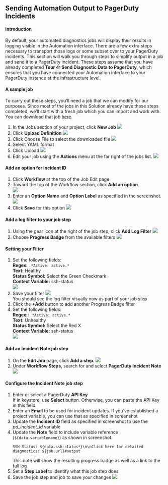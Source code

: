 ## Sending Automation Output to PagerDuty Incidents

#### Introduction
By default, your automated diagnostics jobs will display their results in logging visible in the Automation interface.  There are a few extra steps necessary to transport those logs or some subset over to your PagerDuty incidents.  This section will walk you through steps to simplify output in a job and send it to a PagerDuty incident.  These steps assume that you have already completed **Tour 4: Send Diagnostic Data to PagerDuty**, which ensures that you have connected your Automation interface to your PagerDuty instance at the infrastructure level.

#### A sample job
To carry out these steps, you’ll need a job that we can modify for our purposes.  Since most of the jobs in this Solution already have these steps completed, we’ll start with a fresh job which you can import and work with.  You can download that job [here](http://@assets/text/ssh_status.yaml).

1. In the Jobs section of your project, click **New Job**
![](~@assets/img/sending1.png)
2. Click **Upload Definition**
![](~@assets/img/sending2.png)
3. Click Choose File to select the downloaded file
![](~@assets/img/sending3.png)
4. Select YAML format
5. Click Upload
![](~@assets/img/sending4.png)
6. Edit your job using the **Actions** menu at the far right of the jobs list.
![](~@assets/img/sending16.png)

#### Add an option for Incident ID
1. Click **Workflow** at the top of the Job Edit page
2. Toward the top of the Workflow section, click **Add an option**.<br>
![](~@assets/img/sending5.png)
3. Enter an **Option Name** and **Option Label** as specified in the screenshot.
![](~@assets/img/sending6.png)
4. Click **Save** for this option
![](~@assets/img/sending7.png)

#### Add a log filter to your job step
1. Using the gear icon at the right of the job step, click **Add Log Filter**
![](~@assets/img/sending8.png)
2. Choose **Progress Badge** from the available filters
![](~@assets/img/sending9.png)

#### Setting your Filter
1. Set the following fields:<br>
    **Regex:** `.*Active: active.*`<br>
    **Text:** Healthy<br>
    **Status Symbol:** Select the Green Checkmark<br>
    **Context Variable:** ssh-status<br>
![](~@assets/img/sending10.png)
2. Save your filter
![](~@assets/img/sending11.png)<br>
    You should see the log filter visually now as part of your job step
3. Click the **+Add** button to add another Progress Badge filter
4. Set the following fields:<br>
    **Regex:**`!.*Active: active.*`<br>
    **Text:** Unhealthy<br>
    **Status Symbol:** Select the Red X<br>
    **Context Variable:** ssh-status<br>
![](~@assets/img/sending12.png)

#### Add an Incident Note job step
1. On the **Edit Job** page, click **Add a step**.
![](~@assets/img/sending13.png)
2. Under **Workflow Steps**, search for and select **PagerDuty Incident Note**    
![](~@assets/img/sending14.png)

#### Configure the Incident Note job step
1. Enter or select a PagerDuty **API Key**<br>
 	If in keystore, use **Select** button.  Otherwise, you can paste the API Key in this field
2. Enter an **Email** to be used for incident updates.  If you’ve established a project variable, you can use that as specified in screenshot
3. Update the **Incident ID** field as specified in screenshot to use the _pd_incident_id_ variable
4. Update the **Note** field to include variable reference (`${data.variablename}`) as shown in screenshot.
    ```
    SSH Status: ${data.ssh-status*}\n\nClick here for detailed diagnostics: ${job.url}#output
    ```    
    This note will show the resulting progress badge as well as a link to the full log
5. Set a **Step Label** to identify what this job step does
6. Save the job step and job to save your changes
![](~@assets/img/sending15.png)